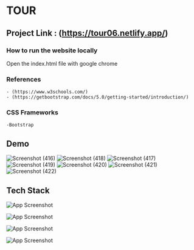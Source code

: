 # TOUR
## Project Link : (https://tour06.netlify.app/)
### How to run the website locally
Open the index.html file with google chrome

### References
    - (https://www.w3schools.com/)
    - (https://getbootstrap.com/docs/5.0/getting-started/introduction/)

### CSS Frameworks
    -Bootstrap


## Demo
![Screenshot (416)](https://user-images.githubusercontent.com/60605389/150522073-e51313b6-a468-44f9-80e6-12358bdbbf61.png)
![Screenshot (418)](https://user-images.githubusercontent.com/60605389/150522089-1e225eb6-e543-4306-803f-2714f929bb47.png)
![Screenshot (417)](https://user-images.githubusercontent.com/60605389/150522119-b7e1f18d-98ee-4a63-8845-2a9e633a2a86.png)
![Screenshot (419)](https://user-images.githubusercontent.com/60605389/150522156-0a007847-c4ec-4a1f-b248-093e88e5d18b.png)
![Screenshot (420)](https://user-images.githubusercontent.com/60605389/150522183-8e177246-af76-453f-b904-d3839bbdaead.png)
![Screenshot (421)](https://user-images.githubusercontent.com/60605389/150522226-3d5e589d-d4d6-49e7-a74b-c6afad96d190.png)
![Screenshot (422)](https://user-images.githubusercontent.com/60605389/150522234-e9831a64-8191-46da-8aff-0ae1dbe44f91.png)


## Tech Stack

![App Screenshot](https://img.shields.io/badge/HTML5-E34F26?style=for-the-badge&logo=html5&logoColor=white)

![App Screenshot](https://img.shields.io/badge/CSS3-1572B6?style=for-the-badge&logo=css3&logoColor=white)

![App Screenshot](https://img.shields.io/badge/JavaScript-323330?style=for-the-badge&logo=javascript&logoColor=F7DF1E)

![App Screenshot](https://img.shields.io/badge/Bootstrap-563D7C?style=for-the-badge&logo=bootstrap&logoColor=white)
